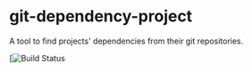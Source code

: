 # git-dependency-project
A tool to find projects' dependencies from their git repositories.




[![Build Status](https://travis-ci.org/Eldius/git-dependency-project.svg?branch=master)

